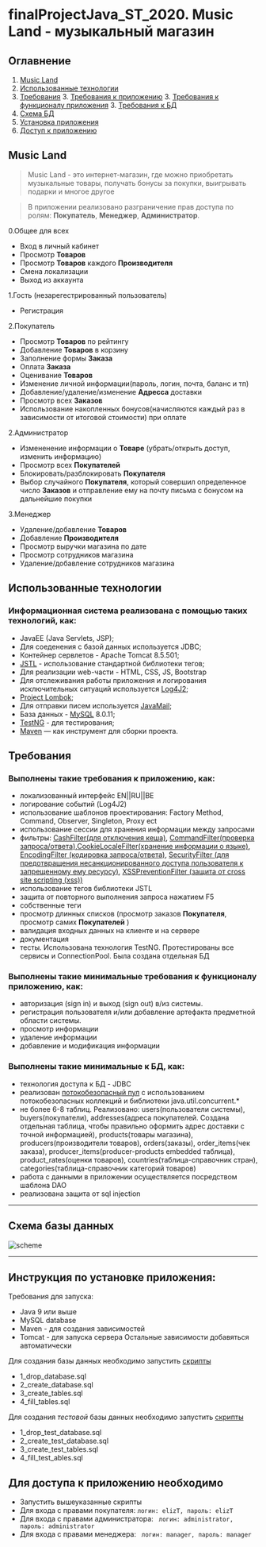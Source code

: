 # finalProjectJava_ST_2020. Music Land - музыкальный магазин
## Оглавнение
1. [Music Land](#оглавление)
2. [Использованные технологии](#технологии)
3. [Требования](#требования)
      3. [Требования к приложению](#приложению)
      3. [Требования к функционалу приложения](#функционал)
      3. [Требования к БД](#БДтребования)
4. [Схема БД](#схема)
5. [Установка приложения](#установка)
6. [Доступ к приложению](#доступ)

## <a name="оглавление"></a>Music Land
>Music Land - это интернет-магазин, где можно приобретать музыкальные товары, 
>получать бонусы за покупки, выигрывать подарки и многое другое

>В приложении реализовано разграничение прав доступа по ролям: **Покупатель**, **Менеджер**, **Администратор**.

0.Общее для всех
* Вход в личный кабинет
* Просмотр **Товаров** 
* Просмотр **Товаров** каждого **Производителя**
* Смена локализации
* Выход из аккаунта

1.Гость (незарегестрированный пользователь)
* Регистрация

2.Покупатель
* Просмотр **Товаров** по рейтингу
* Добавление **Товаров** в корзину
* Заполнение формы **Заказа**
* Оплата **Заказа**
* Оценивание **Товаров**
* Изменение личной информации(пароль, логин, почта, баланс и тп)
* Добавление/удаление/изменение **Адресса** доставки
* Просмотр всех **Заказов**
* Использование накопленных бонусов(начисляются каждый раз в зависимости от итоговой стоимости) при оплате

2.Администратор
* Измененение информации о **Товаре** (убрать/открыть доступ, изменить информацию)
* Просмотр всех **Покупателей**
* Блокировать/разблокировать **Покупателя**
* Выбор случайного **Покупателя**, который совершил определенное число **Заказов** и отправление ему на почту письма с бонусом на дальнейшие покупки

3.Менеджер
* Удаление/добавление **Товаров**
* Добавление **Производителя**
* Просмотр выручки магазина по дате
* Просмотр сотрудников магазина
* Удаление/добавление сотрудников магазина

## <a name="технологии"></a> Использованные технологии 
### Информационная система реализована с помощью таких технологий, как: 
* JavaEE (Java Servlets, JSP);
* Для соеденения с базой данных используется JDBC;
* Контейнер сервлетов - Apache Tomcat 8.5.501;
* [JSTL](https://mvnrepository.com/artifact/javax.servlet/jstl/1.2) - использование стандартной библиотеки тегов;
* Для реализации web-части - HTML, CSS, JS, Bootstrap
* Для отслеживания работы приложения и логирования исключительных ситуаций используется [Log4J2](https://logging.apache.org/log4j/2.x/maven-artifacts.html);
* [Project Lombok](https://mvnrepository.com/artifact/org.projectlombok/lombok/1.18.16);
* Для отправки писем используется [JavaMail](https://mvnrepository.com/artifact/javax.mail/mail/1.4.7);
* База данных - [MySQL](https://mvnrepository.com/artifact/mysql/mysql-connector-java/8.0.11) 8.0.11;
* [TestNG](https://mvnrepository.com/artifact/org.testng/testng/6.14.3) - для тестирования;
* [Maven](https://maven.apache.org/download.cgi) — как инструмент для сборки проекта.

## <a name="требования"></a> Требования
### <a name="приложению"></a> Выполнены такие требования к приложению, как:
* локализованный интерфейс EN||RU||BE
* логирование событий (Log4J2)
* использование шаблонов проектирования: Factory Method, Command, Observer, Singleton, Proxy ect
* использование сессии для хранения информации между запросами
* фильтры: [CashFilter(для отключения кеша)](https://github.com/Lizaveta-CR/finalProjectJava_ST_2020/blob/master/src/main/java/by/tsvirko/music_shop/filter/CashFilter.java), [CommandFilter(проверка запроса/ответа)](https://github.com/Lizaveta-CR/finalProjectJava_ST_2020/blob/master/src/main/java/by/tsvirko/music_shop/filter/CommandFilter.java),[CookieLocaleFilter(хранение информации о языке)](https://github.com/Lizaveta-CR/finalProjectJava_ST_2020/blob/master/src/main/java/by/tsvirko/music_shop/filter/CookieLocaleFilter.java), [EncodingFilter (кодировка запроса/ответа)](https://github.com/Lizaveta-CR/finalProjectJava_ST_2020/blob/master/src/main/java/by/tsvirko/music_shop/filter/EncodingFilter.java), [SecurityFilter (для предотвращения несанкционированного доступа пользователя к запрещенному ему ресурсу)](https://github.com/Lizaveta-CR/finalProjectJava_ST_2020/blob/master/src/main/java/by/tsvirko/music_shop/filter/SecurityFilter.java), [XSSPreventionFilter (защита от cross site scripting (xss))](https://github.com/Lizaveta-CR/finalProjectJava_ST_2020/blob/master/src/main/java/by/tsvirko/music_shop/filter/XSSPreventionFilter.java) 
* использование тегов библиотеки JSTL
* защита от повторного выполнения запроса нажатием F5
* собственные теги 
* просмотр длинных списков (просмотр заказов **Покупателя**, просмотр самих **Покупателей** )
* валидация входных данных на клиенте и на сервере
* документация
* тесты. Использована технология TestNG. Протестированы все сервисы и ConnectionPool. Была создана отдельная БД
### <a name="функционал"></a> Выполнены такие минимальные требования к функционалу приложению, как:
* авторизация (sign in) и выход (sign out) в/из системы.
* регистрация пользователя и/или добавление артефакта предметной области системы.
* просмотр информации
* удаление информации
* добавление и модификация информации
### <a name="БДтребования"></a>Выполнены такие минимальные к БД, как:
* технология доступа к БД  - JDBC
* реализован [потокобезопасный пул](https://github.com/Lizaveta-CR/finalProjectJava_ST_2020/tree/master/src/main/java/by/tsvirko/music_shop/dao/pool) с использованием потокобезопасных коллекций и библиотеки java.util.concurrent.*
* не более 6-8 таблиц. Реализовано: users(пользователи системы), buyers(покупатели), addresses(адреса покупателей. Создана отдельная таблица, чтобы правильно оформить адрес доставки с точной информацией), products(товары магазина), producers(производители товаров), orders(заказы), order_items(чек заказа), producer_items(producer-products embedded таблица), product_rates(оценки товаров), countries(таблица-справочник стран), categories(таблица-справочник категорий товаров)
* работа с данными в приложении осуществляется посредством шаблона DAO 
* реализована защита от sql injection
***
## <a name="схема"></a>Схема базы данных

 ![scheme](https://user-images.githubusercontent.com/56049061/105872094-0df50400-600b-11eb-8e8e-3ad98f4f012d.png)
***
 
## <a name="установка"></a>Инструкция по установке приложения:
Требования для запуска:
* Java 9 или выше
* MySQL database
* Maven - для создания зависимостей
* Tomcat - для запуска сервера
Остальные зависимости добавяться автоматически

Для создания базы данных необходимо запустить [скрипты](https://github.com/Lizaveta-CR/finalProjectJava_ST_2020/tree/master/sql)
- 1_drop_database.sql
- 2_create_database.sql
- 3_create_tables.sql
- 4_fill_tables.sql

Для создания *тестовой* базы данных необходимо запустить [скрипты](https://github.com/Lizaveta-CR/finalProjectJava_ST_2020/tree/master/sql/test)
- 1_drop_test_database.sql
- 2_create_test_database.sql
- 3_create_test_tables.sql
- 4_fill_test_ables.sql

 
 ##  <a name="доступ"></a>Для доступа к приложению необходимо
 * Запустить вышеуказанные скрипты
 * Для входа с правами покупателя:
 ```логин: elizT, пароль: elizT```
 * Для входа с правами администратора:
 ``` логин: administrator, пароль: administrator```
 * Для входа с правами менеджера:
 ``` логин: manager, пароль: manager```